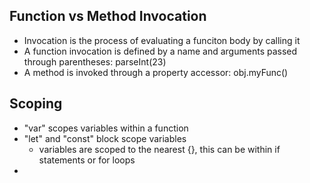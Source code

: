 ## Function vs Method Invocation
- Invocation is the process of evaluating a funciton body by calling it
- A function invocation is defined by a name and arguments passed through parentheses: parseInt(23)
- A method is invoked through a property accessor: obj.myFunc()

## Scoping
- "var" scopes variables within a function
- "let" and "const" block scope variables
  - variables are scoped to the nearest {}, this can be within if statements or for loops
- 
